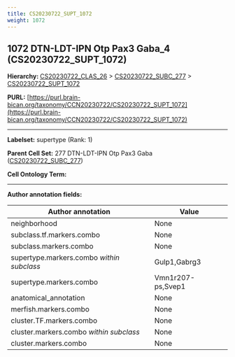 ```yaml
---
title: CS20230722_SUPT_1072
weight: 1072
---
```

## 1072 DTN-LDT-IPN Otp Pax3 Gaba_4 (CS20230722_SUPT_1072)
<b>Hierarchy: </b>
[CS20230722_CLAS_26](../CS20230722_CLAS_26) >
[CS20230722_SUBC_277](../CS20230722_SUBC_277) >
[CS20230722_SUPT_1072](../CS20230722_SUPT_1072)

**PURL:** [https://purl.brain-bican.org/taxonomy/CCN20230722/CS20230722_SUPT_1072](https://purl.brain-bican.org/taxonomy/CCN20230722/CS20230722_SUPT_1072)

---


**Labelset:** supertype (Rank: 1)

**Parent Cell Set:** 277 DTN-LDT-IPN Otp Pax3 Gaba ([CS20230722_SUBC_277](../CS20230722_SUBC_277))



**Cell Ontology Term:** 

[MARKER GENES.]: #


---

[TRANSFERRED ANNOTATIONS.]: #


[AUTHOR ANNOTATION FIELDS.]: #


**Author annotation fields:**

| Author annotation | Value |
|-------------------|-------|
|neighborhood|None|
|subclass.tf.markers.combo|None|
|subclass.markers.combo|None|
|supertype.markers.combo _within subclass_|Gulp1,Gabrg3|
|supertype.markers.combo|Vmn1r207-ps,Svep1|
|anatomical_annotation|None|
|merfish.markers.combo|None|
|cluster.TF.markers.combo|None|
|cluster.markers.combo _within subclass_|None|
|cluster.markers.combo|None|

